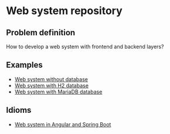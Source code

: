 # Web system repository


## Problem definition

How to develop a web system with frontend and backend layers?

## Examples

- [Web system without database](examples/withoutDatabase/README.md)
- [Web system with H2 database](examples/withH2Database/README.md)
- [Web system with MariaDB database](examples/withMariaDatabase/README.md)

## Idioms

- [Web system in Angular and Spring Boot](idioms/webSystemAngularSpringBoot/README.md)
